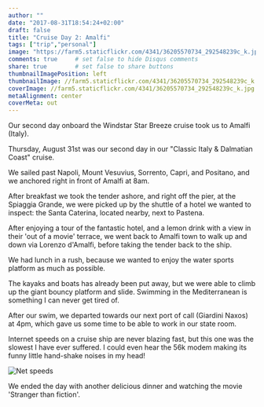 ```yaml
---
author: ""
date: "2017-08-31T18:54:24+02:00"
draft: false
title: "Cruise Day 2: Amalfi"
tags: ["trip","personal"]
image: "https://farm5.staticflickr.com/4341/36205570734_292548239c_k.jpg"
comments: true     # set false to hide Disqus comments
share: true        # set false to share buttons
thumbnailImagePosition: left
thumbnailImage: //farm5.staticflickr.com/4341/36205570734_292548239c_k.jpg
coverImage: //farm5.staticflickr.com/4341/36205570734_292548239c_k.jpg
metaAlignment: center
coverMeta: out
---
```


Our second day onboard the Windstar Star Breeze cruise took us to Amalfi (Italy).

<!--more-->

Thursday, August 31st was our second day in our "Classic Italy & Dalmatian Coast" cruise.

We sailed past Napoli, Mount Vesuvius, Sorrento, Capri, and Positano, and we anchored right in front of Amalfi at 8am. 

After breakfast we took the tender ashore, and right off the pier, at the Spiaggia Grande, we were picked up by the shuttle of a hotel we wanted to inspect: the Santa Caterina, located nearby, next to Pastena.

After enjoying a tour of the fantastic hotel, and a lemon drink with a view in their 'out of a movie' terrace, we went back to Amalfi town to walk up and down via Lorenzo d'Amalfi, before taking the tender back to the ship.

We had lunch in a rush, because we wanted to enjoy the water sports platform as much as possible.

The kayaks and boats has already been put away, but we were able to climb up the giant bouncy platform and slide. Swimming in the Mediterranean is something I can never get tired of.

After our swim, we departed towards our next port of call (Giardini Naxos) at 4pm, which gave us some time to be able to work in our state room. 

Internet speeds on a cruise ship are never blazing fast, but this one was the slowest I have ever suffered. I could even hear the 56k modem making its funny little hand-shake noises in my head!

![Net speeds](http://res.cloudinary.com/jcortell/image/upload/v1504701023/CruiseNetSpeed_2017-09-01_19-01-16_p6dlbo.png) 

We ended the day with another delicious dinner and watching the movie 'Stranger than fiction'.

<div id="flickrembed"></div><div style="position:absolute; top:-70px; display:block; text-align:center; z-index:-1;">></div><script src='https://flickrembed.com/embed_v2.js.php?source=flickr&layout=responsive&input=www.flickr.com/photos/jcortell/sets/72157684879478752&sort=5&by=album&theme=default&scale=fill&limit=5&skin=default&autoplay=true'></script>